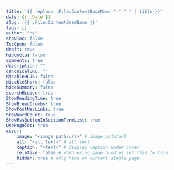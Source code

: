 ```yaml
---
title: '{{ replace .File.ContentBaseName "-" " " | title }}'
date: {{ .Date }}
slug: '{{ .File.ContentBaseName }}'
tags: []
author: "Me"
showToc: false
TocOpen: false
draft: true
hidemeta: false
comments: true
description: ""
canonicalURL: ""
disableHLJS: false
disableShare: false
hideSummary: false
searchHidden: true
ShowReadingTime: true
ShowBreadCrumbs: true
ShowPostNavLinks: true
ShowWordCount: true
ShowRssButtonInSectionTermList: true
UseHugoToc: true
cover:
    image: "<image path/url>" # image path/url
    alt: "<alt text>" # alt text
    caption: "<text>" # display caption under cover
    relative: false # when using page bundles set this to true
    hidden: true # only hide on current single page
---
```

